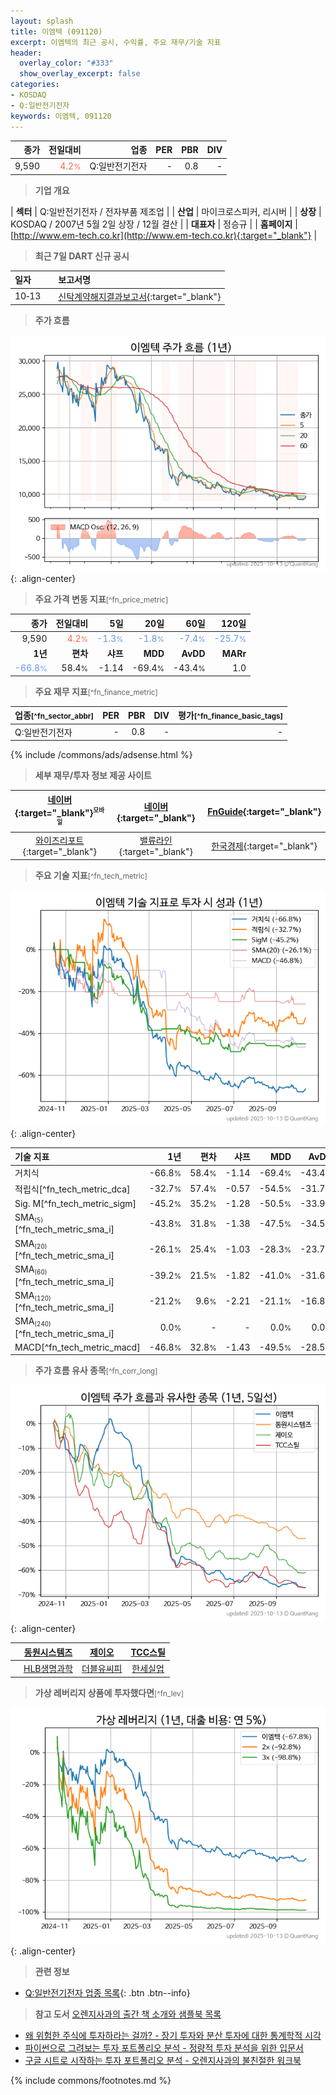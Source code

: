 ```yaml
---
layout: splash
title: 이엠텍 (091120)
excerpt: 이엠텍의 최근 공시, 수익률, 주요 재무/기술 지표
header:
  overlay_color: "#333"
  show_overlay_excerpt: false
categories:
- KOSDAQ
- Q:일반전기전자
keywords: 이엠텍, 091120
---
```


| **종가** | **전일대비** | **업종** | **PER** | **PBR** | **DIV** |
| -------: | -----------: | -------: | ------: | ------: | ------: |
| 9,590 | <span style="color: tomato">4.2<small>%</small></span> | Q:일반전기전자 | - | 0.8 | - |

<!-- more -->


> **기업 개요**<a id="company"></a>

| <span style="white-space:nowrap;">**섹터**</span> | Q:일반전기전자 / 전자부품 제조업 |
| <span style="white-space:nowrap;">**산업**</span> | 마이크로스피커, 리시버 |
| <span style="white-space:nowrap;">**상장**</span> | KOSDAQ / 2007년 5월 2일 상장 / 12월 결산 |
| <span style="white-space:nowrap;">**대표자**</span> | 정승규 |
| <span style="white-space:nowrap;">**홈페이지**</span> | [http://www.em-tech.co.kr](http://www.em-tech.co.kr){:target="_blank"} |


> **최근 7일 DART 신규 공시**<a id="dart"></a>

| **일자** |      | **보고서명** |
| :------- | :--- | :----------- |
| 10&#x2011;13 | | [신탁계약해지결과보고서](https://dart.fss.or.kr/dsaf001/main.do?rcpNo=20251013000201){:target="_blank"} |


> **주가 흐름**<a id="price"></a>

![091120](/stock/images/091120.png){: .align-center}


> **주요 가격 변동 지표**<small>[^fn_price_metric]</small>

| **종가** | **전일대비** | **5일** | **20일** | **60일** | **120일** |
| -------: | -----------: | ------: | -------: | -------: | --------: |
| 9,590 | <span style="color: tomato">4.2<small>%</small></span> | <span style="color: cornflowerblue">-1.3<small>%</small></span> | <span style="color: cornflowerblue">-1.8<small>%</small></span> | <span style="color: cornflowerblue">-7.4<small>%</small></span> | <span style="color: cornflowerblue">-25.7<small>%</small></span> |
| **1년** | **편차** | **샤프** | **MDD** | **AvDD** | **MARr** |
| <span style="color: cornflowerblue">-66.8<small>%</small></span> | 58.4<small>%</small> | -1.14 | -69.4<small>%</small> | -43.4<small>%</small> | 1.0 |


> **주요 재무 지표**<small>[^fn_finance_metric]</small>

| **업종**<small>[^fn_sector_abbr]</small> | **PER** | **PBR** | **DIV** | **평가**<small>[^fn_finance_basic_tags]</small> |
| :--------------------------------------- | ------: | ------: | ------: | ----------------------------------------------: |
| Q:일반전기전자 | - | 0.8 | - | - |



{% include /commons/ads/adsense.html %}

> **세부 재무/투자 정보 제공 사이트**

| [네이버](https://m.stock.naver.com/domestic/stock/091120/finance/summary){:target="_blank"}<sup><small>모바일</small></sup> | [네이버](https://finance.naver.com/item/coinfo.naver?code=091120){:target="_blank"} | [FnGuide](https://comp.fnguide.com/SVO2/ASP/SVD_Invest.asp?gicode=A091120&MenuYn=Y){:target="_blank"} |
| :---: | :---: | :---: |
| [와이즈리포트](https://comp.wisereport.co.kr/company/c1040001.aspx?cmp_cd=091120){:target="_blank"} | [밸류라인](https://www.valueline.co.kr/finance/summary/091120){:target="_blank"} | [한국경제](https://markets.hankyung.com/stock/091120/financial-summary){:target="_blank"} |


> **주요 기술 지표**<small>[^fn_tech_metric]</small>


![091120](/stock/images/091120_tech.png){: .align-center}

| **기술 지표** | **1년** | **편차** | **샤프** | **MDD** | **AvDD** |
| :------------ | ------: | -----------: | -------: | ------: | -------: |
| 거치식 | -66.8<small>%</small> | 58.4<small>%</small> | -1.14 | -69.4<small>%</small> | -43.4<small>%</small> |
| 적립식[^fn_tech_metric_dca] | -32.7<small>%</small> | 57.4<small>%</small> | -0.57 | -54.5<small>%</small> | -31.7<small>%</small> |
| Sig. M[^fn_tech_metric_sigm] | -45.2<small>%</small> | 35.2<small>%</small> | -1.28 | -50.5<small>%</small> | -33.9<small>%</small> |
| SMA<small><sub>(5)</sub></small>[^fn_tech_metric_sma_i] | -43.8<small>%</small> | 31.8<small>%</small> | -1.38 | -47.5<small>%</small> | -34.5<small>%</small> |
| SMA<small><sub>(20)</sub></small>[^fn_tech_metric_sma_i] | -26.1<small>%</small> | 25.4<small>%</small> | -1.03 | -28.3<small>%</small> | -23.7<small>%</small> |
| SMA<small><sub>(60)</sub></small>[^fn_tech_metric_sma_i] | -39.2<small>%</small> | 21.5<small>%</small> | -1.82 | -41.0<small>%</small> | -31.6<small>%</small> |
| SMA<small><sub>(120)</sub></small>[^fn_tech_metric_sma_i] | -21.2<small>%</small> | 9.6<small>%</small> | -2.21 | -21.1<small>%</small> | -16.8<small>%</small> |
| SMA<small><sub>(240)</sub></small>[^fn_tech_metric_sma_i] | 0.0<small>%</small> | - | - | 0.0<small>%</small> | 0.0<small>%</small> |
| MACD[^fn_tech_metric_macd] | -46.8<small>%</small> | 32.8<small>%</small> | -1.43 | -49.5<small>%</small> | -28.5<small>%</small> |


> **주가 흐름 유사 종목**<a id="corr"></a><small>[^fn_corr_long]</small>

![091120](/stock/images/091120_corr.png){: .align-center}

|       | [동원시스템즈](/014820/) | [제이오](/418550/) | [TCC스틸](/002710/) |
| :---: | :------------------------------------: | :------------------------------------: | :------------------------------------: |
|       | [HLB생명과학](/067630/) | [더블유씨피](/393890/) | [한세실업](/105630/) |


> **가상 레버리지 상품에 투자했다면**<a id="2x"></a><small>[^fn_lev]</small>

![091120](/stock/images/091120_2x.png){: .align-center}


> **관련 정보**

- [Q:일반전기전자 업종 목록](/stats/sector/kosdaq_업종_일반전기전자_종목/){: .btn .btn--info}

> **참고 도서** [오렌지사과의 출간 책 소개와 샘플북 목록](https://kongdori.tistory.com/691)

- [왜 위험한 주식에 투자하라는 걸까? - 장기 투자와 분산 투자에 대한 통계학적 시각](https://kongdori.tistory.com/421)
- [파이썬으로 그려보는 투자 포트폴리오 분석  - 정량적 투자 분석을 위한 입문서](https://kongdori.tistory.com/643)
- [구글 시트로 시작하는 투자 포트폴리오 분석 - 오렌지사과의 불친절한 워크북](https://kongdori.tistory.com/449)


{% include commons/footnotes.md %}